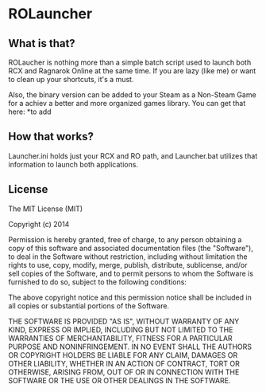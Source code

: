 ROLauncher
==========

What is that?
--------------
ROLaucher is nothing more than a simple batch script used to launch both RCX and Ragnarok Online at the same time.
If you are lazy (like me) or want to clean up your shortcuts, it's a must.

Also, the binary version can be added to your Steam as a Non-Steam Game for a achiev a better and more organized games library.
You can get that here: *to add

How that works?
---------------
Launcher.ini holds just your RCX and RO path, and Launcher.bat utilizes that information to launch both applications.

License
-------

The MIT License (MIT)

Copyright (c) 2014

Permission is hereby granted, free of charge, to any person obtaining a copy of this software and associated documentation files (the "Software"), to deal in the Software without restriction, including without limitation the rights to use, copy, modify, merge, publish, distribute, sublicense, and/or sell copies of the Software, and to permit persons to whom the Software is furnished to do so, subject to the following conditions:

The above copyright notice and this permission notice shall be included in all copies or substantial portions of the Software.

THE SOFTWARE IS PROVIDED "AS IS", WITHOUT WARRANTY OF ANY KIND, EXPRESS OR IMPLIED, INCLUDING BUT NOT LIMITED TO THE WARRANTIES OF MERCHANTABILITY, FITNESS FOR A PARTICULAR PURPOSE AND NONINFRINGEMENT. IN NO EVENT SHALL THE AUTHORS OR COPYRIGHT HOLDERS BE LIABLE FOR ANY CLAIM, DAMAGES OR OTHER LIABILITY, WHETHER IN AN ACTION OF CONTRACT, TORT OR OTHERWISE, ARISING FROM, OUT OF OR IN CONNECTION WITH THE SOFTWARE OR THE USE OR OTHER DEALINGS IN THE SOFTWARE.
